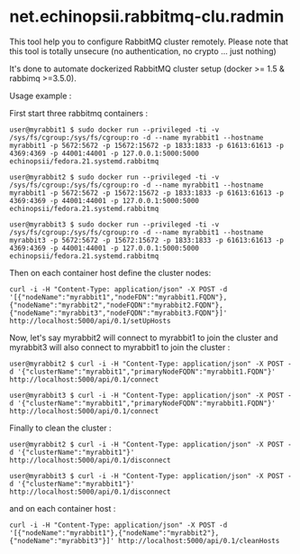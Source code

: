 net.echinopsii.rabbitmq-clu.radmin
==================================

This tool help you to configure RabbitMQ cluster remotely. Please note that this tool is totally unsecure (no authentication, no crypto ... just nothing)

It's done to automate dockerized RabbitMQ cluster setup (docker >= 1.5 & rabbimq >=3.5.0).

Usage example :


First start three rabbitmq containers :

```
user@myrabbit1 $ sudo docker run --privileged -ti -v /sys/fs/cgroup:/sys/fs/cgroup:ro -d --name myrabbit1 --hostname myrabbit1 -p 5672:5672 -p 15672:15672 -p 1833:1833 -p 61613:61613 -p 4369:4369 -p 44001:44001 -p 127.0.0.1:5000:5000 echinopsii/fedora.21.systemd.rabbitmq
```
```
user@myrabbit2 $ sudo docker run --privileged -ti -v /sys/fs/cgroup:/sys/fs/cgroup:ro -d --name myrabbit1 --hostname myrabbit1 -p 5672:5672 -p 15672:15672 -p 1833:1833 -p 61613:61613 -p 4369:4369 -p 44001:44001 -p 127.0.0.1:5000:5000 echinopsii/fedora.21.systemd.rabbitmq
```
```
user@myrabbit3 $ sudo docker run --privileged -ti -v /sys/fs/cgroup:/sys/fs/cgroup:ro -d --name myrabbit1 --hostname myrabbit3 -p 5672:5672 -p 15672:15672 -p 1833:1833 -p 61613:61613 -p 4369:4369 -p 44001:44001 -p 127.0.0.1:5000:5000 echinopsii/fedora.21.systemd.rabbitmq
```


Then on each container host define the cluster nodes:

```
curl -i -H "Content-Type: application/json" -X POST -d '[{"nodeName":"myrabbit1","nodeFDN":"myrabbit1.FQDN"},{"nodeName":"myrabbit2","nodeFQDN":"myrabbit2.FQDN"},{"nodeName":"myrabbit3","nodeFQDN":"myrabbit3.FQDN"}]' http://localhost:5000/api/0.1/setUpHosts
```


Now, let's say myrabbit2 will connect to myrabbit1 to join the cluster and myrabbit3 will also connect to myrabbit1 to join the cluster :

```
user@myrabbit2 $ curl -i -H "Content-Type: application/json" -X POST -d '{"clusterName":"myrabbit1","primaryNodeFQDN":"myrabbit1.FQDN"}' http://localhost:5000/api/0.1/connect
```
```
user@myrabbit3 $ curl -i -H "Content-Type: application/json" -X POST -d '{"clusterName":"myrabbit1","primaryNodeFQDN":"myrabbit1.FQDN"}' http://localhost:5000/api/0.1/connect
```


Finally to clean the cluster :

```
user@myrabbit2 $ curl -i -H "Content-Type: application/json" -X POST -d '{"clusterName":"myrabbit1"}' http://localhost:5000/api/0.1/disconnect
```
```
user@myrabbit3 $ curl -i -H "Content-Type: application/json" -X POST -d '{"clusterName":"myrabbit1"}' http://localhost:5000/api/0.1/disconnect
```

and on each container host :

```
curl -i -H "Content-Type: application/json" -X POST -d '[{"nodeName":"myrabbit1"},{"nodeName":"myrabbit2"},{"nodeName":"myrabbit3"}]' http://localhost:5000/api/0.1/cleanHosts
```